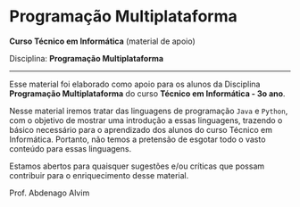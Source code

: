 # Programação Multiplataforma

**Curso Técnico em Informática** (material de apoio)

Disciplina: **Programação Multiplataforma**

---
Esse material foi elaborado como apoio para os alunos da Disciplina **Programação Multiplataforma** do curso **Técnico em Informática - 3o ano**.

Nesse material iremos tratar das linguagens de programação `Java` e `Python`, com o objetivo de mostrar uma introdução a essas linguagens, trazendo o básico necessário para o aprendizado dos alunos do curso Técnico em Informática. Portanto, não temos a pretensão de esgotar todo o vasto conteúdo para essas linguagens.

Estamos abertos para quaisquer sugestões e/ou críticas que possam contribuir para o enriquecimento desse material.

Prof. Abdenago Alvim

